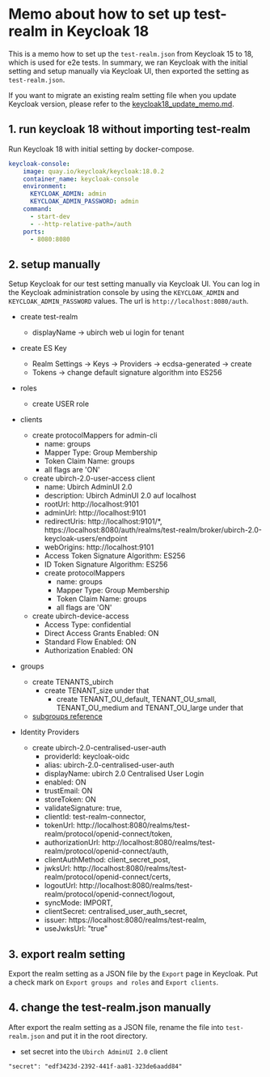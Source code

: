 # Memo about how to set up test-realm in Keycloak 18
This is a memo how to set up the `test-realm.json` from Keycloak 15 to 18, which is used for e2e tests.
In summary, we ran Keycloak with the initial setting and setup manually via Keycloak UI, then exported the setting as `test-realm.json`.

If you want to migrate an existing realm setting file when you update Keycloak version, please refer to the [keycloak18_update_memo.md](./keycloak18_update_memo.md).

## 1. run keycloak 18 without importing test-realm
Run Keycloak 18 with initial setting by docker-compose.
```yaml
keycloak-console:
    image: quay.io/keycloak/keycloak:18.0.2
    container_name: keycloak-console
    environment:
      KEYCLOAK_ADMIN: admin
      KEYCLOAK_ADMIN_PASSWORD: admin
    command:
      - start-dev
      - --http-relative-path=/auth
    ports:
      - 8080:8080
```

## 2. setup manually
Setup Keycloak for our test setting manually via Keycloak UI.
You can log in the Keycloak administration console by using the `KEYCLOAK_ADMIN` and `KEYCLOAK_ADMIN_PASSWORD` values.
The url is `http://localhost:8080/auth`.

- create test-realm
  - displayName -> ubirch web ui login for tenant
 
- create ES Key
  - Realm Settings -> Keys -> Providers -> ecdsa-generated -> create
  - Tokens -> change default signature algorithm into ES256

- roles
  - create USER role

- clients
  - create protocolMappers for admin-cli
    - name: groups
    - Mapper Type: Group Membership 
    - Token Claim Name: groups
    - all flags are 'ON'
  - create ubirch-2.0-user-access client
    - name: Ubirch AdminUI 2.0
    - description: Ubirch AdminUI 2.0 auf localhost
    - rootUrl: http://localhost:9101
    - adminUrl: http://localhost:9101
    - redirectUris: http://localhost:9101/*, https://localhost:8080/auth/realms/test-realm/broker/ubirch-2.0-keycloak-users/endpoint
    - webOrigins: http://localhost:9101
    - Access Token Signature Algorithm: ES256
    - ID Token Signature Algorithm: ES256
    - create protocolMappers
      - name: groups
      - Mapper Type: Group Membership
      - Token Claim Name: groups
      - all flags are 'ON'
  - create ubirch-device-access
    - Access Type: confidential
    - Direct Access Grants Enabled: ON
    - Standard Flow Enabled: ON
    - Authorization Enabled: ON
- groups
  - create TENANTS_ubirch
    - create TENANT_size under that
      - create TENANT_OU_default, TENANT_OU_small, TENANT_OU_medium and TENANT_OU_large under that
  - [subgroups reference](https://hn-docs.readthedocs.io/en/latest/administrator/groups.html)

- Identity Providers
  - create ubirch-2.0-centralised-user-auth
    - providerId: keycloak-oidc
    - alias: ubirch-2.0-centralised-user-auth
    - displayName: ubirch 2.0 Centralised User Login
    - enabled: ON
    - trustEmail: ON
    - storeToken: ON
    - validateSignature: true,
    - clientId: test-realm-connector,
    - tokenUrl: http://localhost:8080/realms/test-realm/protocol/openid-connect/token,
    - authorizationUrl: http://localhost:8080/realms/test-realm/protocol/openid-connect/auth,
    - clientAuthMethod: client_secret_post,
    - jwksUrl: http://localhost:8080/realms/test-realm/protocol/openid-connect/certs,
    - logoutUrl: http://localhost:8080/realms/test-realm/protocol/openid-connect/logout,
    - syncMode: IMPORT,
    - clientSecret: centralised_user_auth_secret,
    - issuer: https://localhost:8080/realms/test-realm,
    - useJwksUrl: "true"

## 3. export realm setting
Export the realm setting as a JSON file by the `Export` page in Keycloak.
Put a check mark on `Export groups and roles` and `Export clients`.

## 4. change the test-realm.json manually
After export the realm setting as a JSON file, rename the file into `test-realm.json` and put it in the root directory.

- set secret into the `Ubirch AdminUI 2.0` client
```
"secret": "edf3423d-2392-441f-aa81-323de6aadd84"
```
